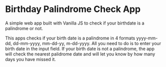 # Birthday Palindrome Check App
A simple web app built with Vanilla JS to check if your birthdate is a palindrome or not.  

This apps checks if your birth date is a palindrome in 4 formats yyyy-mm-dd, dd-mm-yyyy, mm-dd-yy, m-dd-yyyy. All you need to do is to enter your birth date in the input field. If your birth date is not a palindrome, the app will check the nearest palidrome date and will let you know by how many days you have missed it.

